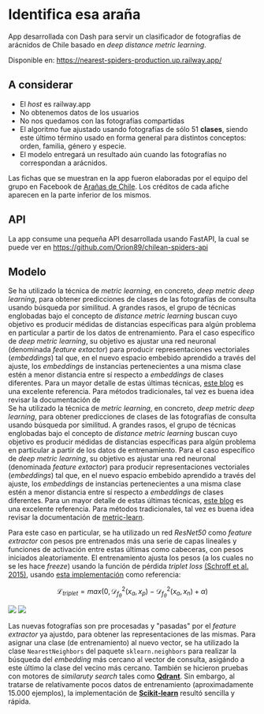 # Identifica esa araña

App desarrollada con Dash para servir un clasificador de fotografías de arácnidos de Chile basado en *deep distance metric learning*.

Disponible en: https://nearest-spiders-production.up.railway.app/

## A considerar 

* El *host* es railway.app
* No obtenemos datos de los usuarios
* No nos quedamos con las fotografías compartidas
* El algoritmo fue ajustado usando fotografías de sólo 51 **clases**, siendo este último término usado en forma general para distintos conceptos: orden, familia, género y especie.
* El modelo entregará un resultado aún cuando las fotografías no correspondan a arácnidos.

Las fichas que se muestran en la app fueron elaboradas por el equipo del grupo en Facebook de [Arañas de Chile](https://www.facebook.com/groups/aranasdechile). Los créditos de cada afiche aparecen en la parte inferior de los mismos.

## API

La app consume una pequeña API desarrollada usando FastAPI, la cual se puede ver en https://github.com/Orion89/chilean-spiders-api

## Modelo

Se ha utilizado la técnica de *metric learning*, en concreto, *deep metric deep learning*, para obtener predicciones de clases de las fotografías de consulta usando búsqueda por similitud. A grandes rasos, el grupo de técnicas englobadas bajo el concepto de *distance metric learning* buscan cuyo objetivo es producir médidas de distancias específicas para algún problema en particular a partir de los datos de entrenamiento. Para el caso específico de *deep metric learning*, su objetivo es ajustar una red neuronal (denominada *feature extactor*) para producir representaciones vectoriales (*embeddings*) tal que, en el nuevo espacio embebido aprendido a través del ajuste, los *embeddings* de instancias pertenecientes a una misma clase estén a menor distancia entre sí respecto a *embeddings* de clases diferentes. Para un mayor detalle de estas últimas técnicas, [este blog](https://hav4ik.github.io/articles/deep-metric-learning-survey) es una excelente referencia. Para métodos tradicionales, tal vez es buena idea revisar la documentación de []()     
Se ha utilizado la técnica de *metric learning*, en concreto, *deep metric deep learning*, para obtener predicciones de clases de las fotografías de consulta usando búsqueda por similitud. A grandes rasos, el grupo de técnicas englobadas bajo el concepto de *distance metric learning* buscan cuyo objetivo es producir médidas de distancias específicas para algún problema en particular a partir de los datos de entrenamiento. Para el caso específico de *deep metric learning*, su objetivo es ajustar una red neuronal (denominada *feature extactor*) para producir representaciones vectoriales (*embeddings*) tal que, en el nuevo espacio embebido aprendido a través del ajuste, los *embeddings* de instancias pertenecientes a una misma clase estén a menor distancia entre sí respecto a *embeddings* de clases diferentes. Para un mayor detalle de estas últimas técnicas, [este blog](https://hav4ik.github.io/articles/deep-metric-learning-survey) es una excelente referencia. Para métodos tradicionales, tal vez es buena idea revisar la documentación de [metric-learn](https://hav4ik.github.io/articles/deep-metric-learning-survey).     

Para este caso en particular, se ha utilizado un red *ResNet50* como *feature extractor* con pesos pre entrenados más una serie de capas lineales y funciones de activación entre estas últimas como cabeceras, con pesos iniciados aleatoriamente. El entrenamiento ajusta los pesos (a los cuales no se les hace *freeze*) usando la función de pérdida *triplet loss* [(Schroff et al. 2015)](https://arxiv.org/abs/1503.03832), usando [esta implementación](https://omoindrot.github.io/triplet-loss) como referencia:

$$\mathcal{L}_{triplet}=max \left(0, \mathcal{D}^{2}_{f_{\theta}}(x_{a}, x_{p}) - \mathcal{D}^{2}_{f_{\theta}}(x_{a}, x_{n}) + \alpha \right)$$

<img src="https://latex.codecogs.com/gif.latex?\mathcal{L}_{triplet}=max\left(0,\mathcal{D}^{2}_{f_{\theta}}(x_{a}, x_{p})-\mathcal{D}^{2}_{f_{\theta}}(x_{a}, x_{n})+\alpha \right)"/>
<img src="https://render.githubusercontent.com/render/math?math=\mathcal{L}_{triplet}=max\left(0,\mathcal{D}^{2}_{f_{\theta}}(x_{a}, x_{p})-\mathcal{D}^{2}_{f_{\theta}}(x_{a}, x_{n})+\alpha \right)">

Las nuevas fotografías son pre procesadas y "pasadas" por el *feature extractor* ya ajustdo, para obtener las representaciones de las mismas. Para asignar una clase (de entrenamiento) al nuevo vector, se ha utilizado la clase `NearestNeighbors` del paquete `sklearn.neighbors` para realizar la búsqueda del *embedding* más cercano al vector de consulta, asigándo a este último la clase del vecino más cercano. También se hicieron pruebas con motores de *similaruty search* tales como [**Qdrant**](https://qdrant.tech/). Sin embargo, al tratarse de relativamente pocos datos de entrenamiento (aproximadamente 15.000 ejemplos), la implementación de [**Scikit-learn**](https://scikit-learn.org/stable/modules/neighbors.html) resultó sencilla y rápida.
